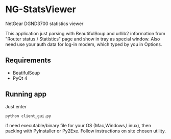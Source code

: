 NG-StatsViewer
==============

NetGear DGND3700 statistics viewer

This application just parsing with BeautifulSoup and urllib2 information from "Router status / Statistics" page and show in tray as special window. Also need use your auth data for log-in modem, which typed by you in Options.

Requirements  
--------------  
- BeatifulSoup
- PyQt 4

Running app
-------------  
Just enter  
    
    python client_gui.py

if need executable/binary file for your OS (Mac,Windows,Linux), then packing with PyInstaller or Py2Exe. Follow instructions on site chosen utility.
